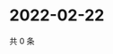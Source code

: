 # 2022-02-22

共 0 条

<!-- BEGIN WEIBO -->
<!-- 最后更新时间 Tue Feb 22 2022 19:12:59 GMT+0800 (China Standard Time) -->

<!-- END WEIBO -->
